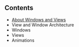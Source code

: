 ## Contents
* [About Windows and Views](About-Windows-and-Views.md)
* View and Window Architecture
* Windows
* Views
* Animations


